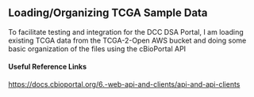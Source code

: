 ## Loading/Organizing TCGA Sample Data
To facilitate testing and integration for the DCC DSA Portal, I am loading existing TCGA data from the TCGA-2-Open AWS bucket
and doing some basic organization of the files using the cBioPortal API

#### Useful Reference Links
https://docs.cbioportal.org/6.-web-api-and-clients/api-and-api-clients
